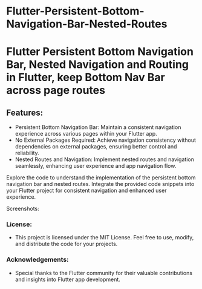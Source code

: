 # Flutter-Persistent-Bottom-Navigation-Bar-Nested-Routes
# Flutter Persistent Bottom Navigation Bar, Nested Navigation and Routing in Flutter, keep Bottom Nav Bar across page routes

## Features:
- Persistent Bottom Navigation Bar: Maintain a consistent navigation experience across various pages within your Flutter app.
- No External Packages Required: Achieve navigation consistency without dependencies on external packages, ensuring better control and reliability.
- Nested Routes and Navigation: Implement nested routes and navigation seamlessly, enhancing user experience and app navigation flow.

Explore the code to understand the implementation of the persistent bottom navigation bar and nested routes.
Integrate the provided code snippets into your Flutter project for consistent navigation and enhanced user experience.

Screenshots:


### License:
* This project is licensed under the MIT License. Feel free to use, modify, and distribute the code for your projects.

### Acknowledgements:
- Special thanks to the Flutter community for their valuable contributions and insights into Flutter app development.

 
